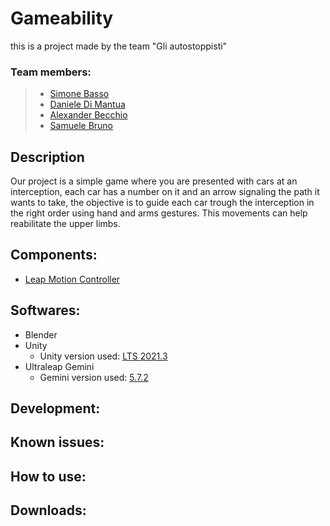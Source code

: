 # Gameability
this is a project made by the team "Gli autostoppisti"

### Team members:
> * [Simone Basso](https://github.com/clbsimone)
> * [Daniele Di Mantua](https://github.com/1Danielozen1)
> * [Alexander Becchio](https://github.com/SirAlexanderTheFourth)
> * [Samuele Bruno](https://github.com/SamueleBruno)


## Description
Our project is a simple game where you are presented with cars at an interception, each car has a number on it and an arrow signaling the path it wants to take, the objective is to guide each car trough the interception in the right order using hand and arms gestures.
This movements can help reabilitate the upper limbs.

## Components:
* [Leap Motion Controller](https://www.ultraleap.com/product/leap-motion-controller/)

## Softwares:
* Blender
* Unity
  * Unity version used: [LTS 2021.3](https://download.unity3d.com/download_unity/6eacc8284459/Windows64EditorInstaller/UnitySetup64-2021.3.0f1.exe)
* Ultraleap Gemini
  * Gemini version used: [5.7.2](https://www2.leapmotion.com/downloads/gemini/v5.7.2)

## Development:

## Known issues:

## How to use:

## Downloads:

